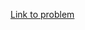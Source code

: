 [Link to problem](https://codingcompetitions.withgoogle.com/kickstart/round/0000000000434ba1/00000000004347b2)